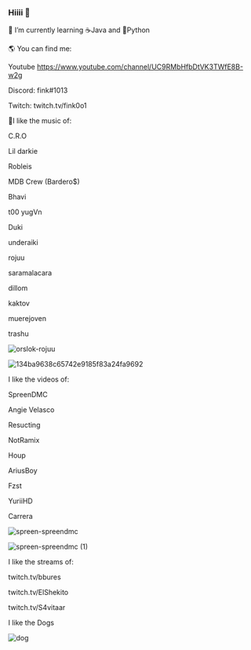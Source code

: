 ### Hiiii 👋

🌱 I’m currently learning ☕Java and 🐍Python

🌎 You can find me:

Youtube https://www.youtube.com/channel/UC9RMbHfbDtVK3TWfE8B-w2g

Discord: fink#1013

Twitch: twitch.tv/fink0o1

🎇I like the music of:

C.R.O

Lil darkie

Robleis

MDB Crew (Bardero$)

Bhavi

t00 yugVn

Duki

underaiki

rojuu

saramalacara

dillom

kaktov

muerejoven

trashu


![orslok-rojuu](https://user-images.githubusercontent.com/102363811/182041157-61f7e48a-d05e-424d-915b-fb3970d8c8d1.gif)

![134ba9638c65742e9185f83a24fa9692](https://user-images.githubusercontent.com/102363811/182040994-942452f1-189b-4f89-a986-d36933b02c01.gif)

I like the videos of:

SpreenDMC

Angie Velasco

Resucting

NotRamix

Houp

AriusBoy

Fzst

YuriiHD

Carrera



![spreen-spreendmc](https://user-images.githubusercontent.com/102363811/182041250-8f94984e-a6b8-469f-94e5-bbe6a70fe55a.gif)

![spreen-spreendmc (1)](https://user-images.githubusercontent.com/102363811/182041261-dbf67c4a-58d4-469b-88b4-19b6e4822e1f.gif)

I like the streams of:

twitch.tv/bbures

twitch.tv/ElShekito

twitch.tv/S4vitaar

I like the Dogs

![dog](https://user-images.githubusercontent.com/102363811/182041342-d1663ced-0cb5-43b8-99ba-92d729c13f83.gif)




<!--
**FinkDev/FinkDev** is a ✨ _special_ ✨ repository because its `README.md` (this file) appears on your GitHub profile.

Here are some ideas to get you started:

- 🔭 I’m currently working on ...
- 🌱 I’m currently learning ...
- 👯 I’m looking to collaborate on ...
- 🤔 I’m looking for help with ...
- 💬 Ask me about ...
- 📫 How to reach me: ...
- 😄 Pronouns: ...
- ⚡ Fun fact: ...
-->
